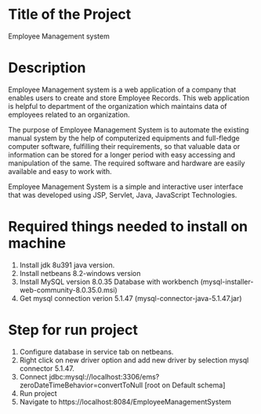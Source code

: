 # Title of the Project 
Employee Management system

# Description 
Employee Management system is a web application of a company that enables users to create and store Employee Records. This web application is helpful to department of the organization which maintains data of employees related to an organization.

The purpose of Employee Management System is to automate the existing manual system by the help of computerized equipments and full-fledge computer software, fulfilling their requirements, so that valuable data or information can be stored for a longer period with easy accessing and manipulation of the same. The required software and hardware are easily available and easy to work with.

Employee Management System is a simple and interactive user interface that was developed using JSP, Servlet, Java, JavaScript Technologies.

# Required things needed to install on machine
1. Install jdk 8u391 java version.  
2. Install netbeans 8.2-windows version
3. Install MySQL version 8.0.35 Database with workbench (mysql-installer-web-community-8.0.35.0.msi)
4. Get mysql connection verion 5.1.47 (mysql-connector-java-5.1.47.jar)

# Step for run project
1. Configure database in service tab on netbeans.
2. Right click on new driver option and add new driver by selection mysql connector 5.1.47.
3. Connect jdbc:mysql://localhost:3306/ems?zeroDateTimeBehavior=convertToNull [root on Default schema]
4. Run project 
5. Navigate to https://localhost:8084/EmployeeManagementSystem
